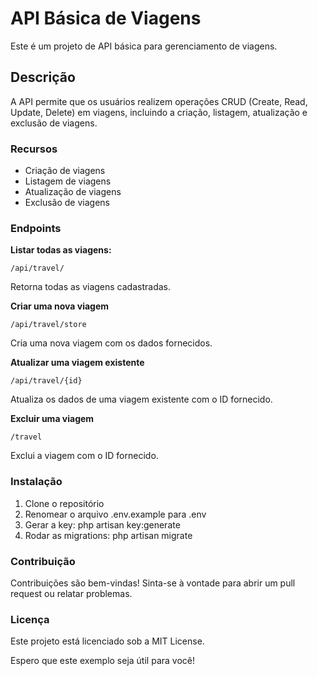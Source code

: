 # API Básica de Viagens
Este é um projeto de API básica para gerenciamento de viagens.

## Descrição
A API permite que os usuários realizem operações CRUD (Create, Read, Update, Delete) em viagens, incluindo a criação, listagem, atualização e exclusão de viagens.

### Recursos
- Criação de viagens
- Listagem de viagens
- Atualização de viagens
- Exclusão de viagens

### Endpoints
__Listar todas as viagens:__

```
/api/travel/
```
Retorna todas as viagens cadastradas.


__Criar uma nova viagem__
```
/api/travel/store
```
Cria uma nova viagem com os dados fornecidos.

__Atualizar uma viagem existente__
```
/api/travel/{id}
```
Atualiza os dados de uma viagem existente com o ID fornecido.


__Excluir uma viagem__
```
/travel
```
Exclui a viagem com o ID fornecido.

### Instalação
1. Clone o repositório
2. Renomear o arquivo .env.example para .env
3. Gerar a key: php artisan key:generate
4. Rodar as migrations: php artisan migrate

### Contribuição
Contribuições são bem-vindas! Sinta-se à vontade para abrir um pull request ou relatar problemas.

### Licença
Este projeto está licenciado sob a MIT License.

Espero que este exemplo seja útil para você!
